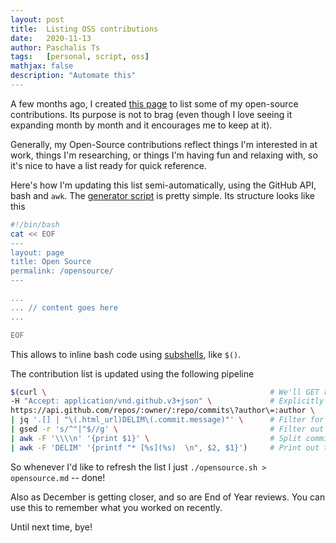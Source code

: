 ```yaml
---
layout: post
title:  Listing OSS contributions
date:   2020-11-13
author: Paschalis Ts
tags:   [personal, script, oss]
mathjax: false
description: "Automate this"
---
```


A few months ago, I created [this page](https://tpaschalis.github.io/opensource/) to list some of my open-source contributions. Its purpose is not to brag (even though I love seeing it expanding month by month and it encourages me to keep at it). 

Generally, my Open-Source contributions reflect things I'm interested in at work, things I'm researching, or things I'm having fun and relaxing with, so it's nice to have a list ready for quick reference.

Here's how I'm updating this list semi-automatically, using the GitHub API, bash and `awk`. The [generator script](/opensource.sh) is pretty simple. Its structure looks like this

```bash
#!/bin/bash
cat << EOF
---
layout: page
title: Open Source
permalink: /opensource/
---

...
... // content goes here
...

EOF
```

This allows to inline bash code using [subshells](https://tldp.org/LDP/abs/html/subshells.html), like `$()`.

The contribution list is updated using the following pipeline
```bash
$(curl \                                                  # We'll GET request the Github API
-H "Accept: application/vnd.github.v3+json" \             # Explicitly request v3
https://api.github.com/repos/:owner/:repo/commits\?author\=:author \    # JSON response of all :owner/:repo and :author commits
| jq '.[] | "\(.html_url)DELIM\(.commit.message)"' \      # Filter for the URL and commit message
| gsed -r 's/^"|"$//g' \                                  # Filter out leading and trailing quotes
| awk -F '\\\\n' '{print $1}' \                           # Split commit message to get only commit title
| awk -F 'DELIM' '{printf "* [%s](%s)  \n", $2, $1}')     # Print out the markdown link
```

So whenever I'd like to refresh the list I just `./opensource.sh > opensource.md` -- done!

Also as December is getting closer, and so are End of Year reviews. You can use this to remember what you worked on recently.

Until next time, bye!